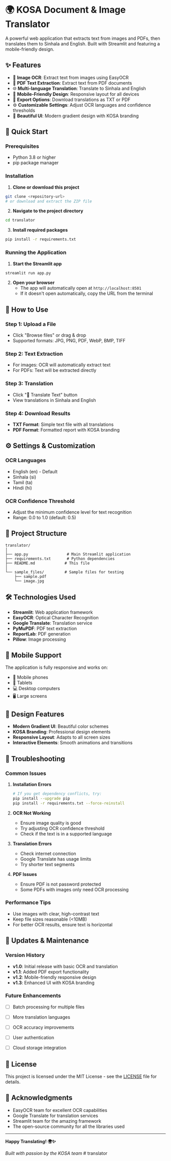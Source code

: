 # 🌍 KOSA Document & Image Translator

A powerful web application that extracts text from images and PDFs, then translates them to Sinhala and English. Built with Streamlit and featuring a mobile-friendly design.

## ✨ Features

- 📸 **Image OCR**: Extract text from images using EasyOCR   
- 📄 **PDF Text Extraction**: Extract text from PDF documents
- 🌐 **Multi-language Translation**: Translate to Sinhala and English
- 📱 **Mobile-Friendly Design**: Responsive layout for all devices      
- 💾 **Export Options**: Download translations as TXT or PDF
- ⚙️ **Customizable Settings**: Adjust OCR languages and confidence thresholds
- 🎨 **Beautiful UI**: Modern gradient design with KOSA branding

## 🚀 Quick Start

### Prerequisites

- Python 3.8 or higher
- pip package manager

### Installation

1. **Clone or download this project**
```bash
git clone <repository-url>
# or download and extract the ZIP file
```

2. **Navigate to the project directory**
```bash
cd translator
```

3. **Install required packages**
```bash
pip install -r requirements.txt
```

### Running the Application

1. **Start the Streamlit app**
```bash
streamlit run app.py
```

2. **Open your browser**
   - The app will automatically open at `http://localhost:8501`
   - If it doesn't open automatically, copy the URL from the terminal

## 📖 How to Use

### Step 1: Upload a File
- Click "Browse files" or drag & drop
- Supported formats: JPG, PNG, PDF, WebP, BMP, TIFF

### Step 2: Text Extraction
- For images: OCR will automatically extract text
- For PDFs: Text will be extracted directly

### Step 3: Translation
- Click "🔄 Translate Text" button
- View translations in Sinhala and English

### Step 4: Download Results
- **TXT Format**: Simple text file with all translations
- **PDF Format**: Formatted report with KOSA branding

## ⚙️ Settings & Customization

### OCR Languages
- English (en) - Default
- Sinhala (si)
- Tamil (ta)
- Hindi (hi)

### OCR Confidence Threshold
- Adjust the minimum confidence level for text recognition
- Range: 0.0 to 1.0 (default: 0.5)

## 📁 Project Structure

```
translator/
│
├── app.py                 # Main Streamlit application
├── requirements.txt       # Python dependencies
├── README.md             # This file
│
└── sample_files/         # Sample files for testing
    ├── sample.pdf
    └── image.jpg
```

## 🛠️ Technologies Used

- **Streamlit**: Web application framework
- **EasyOCR**: Optical Character Recognition
- **Google Translate**: Translation service
- **PyMuPDF**: PDF text extraction
- **ReportLab**: PDF generation
- **Pillow**: Image processing

## 📱 Mobile Support

The application is fully responsive and works on:
- 📱 Mobile phones
- 📱 Tablets
- 💻 Desktop computers
- 🖥️ Large screens

## 🎨 Design Features

- **Modern Gradient UI**: Beautiful color schemes
- **KOSA Branding**: Professional design elements
- **Responsive Layout**: Adapts to all screen sizes
- **Interactive Elements**: Smooth animations and transitions

## 🐛 Troubleshooting

### Common Issues

1. **Installation Errors**
   ```bash
   # If you get dependency conflicts, try:
   pip install --upgrade pip
   pip install -r requirements.txt --force-reinstall
   ```

2. **OCR Not Working**
   - Ensure image quality is good
   - Try adjusting OCR confidence threshold
   - Check if the text is in a supported language

3. **Translation Errors**
   - Check internet connection
   - Google Translate has usage limits
   - Try shorter text segments

4. **PDF Issues**
   - Ensure PDF is not password protected
   - Some PDFs with images only need OCR processing

### Performance Tips

- Use images with clear, high-contrast text
- Keep file sizes reasonable (<10MB)
- For better OCR results, ensure text is horizontal

## 🔄 Updates & Maintenance

### Version History
- **v1.0**: Initial release with basic OCR and translation
- **v1.1**: Added PDF export functionality
- **v1.2**: Mobile-friendly responsive design
- **v1.3**: Enhanced UI with KOSA branding

### Future Enhancements
- [ ] Batch processing for multiple files
- [ ] More translation languages
- [ ] OCR accuracy improvements
- [ ] User authentication
- [ ] Cloud storage integration



## 📄 License

This project is licensed under the MIT License - see the [LICENSE](LICENSE) file for details.

## 🙏 Acknowledgments

- EasyOCR team for excellent OCR capabilities
- Google Translate for translation services
- Streamlit team for the amazing framework
- The open-source community for all the libraries used

---

**Happy Translating! 🌍✨**

*Built with passion by the KOSA team*
#   t r a n s l a t o r 
 
 


